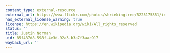 ```yaml
---
content_type: external-resource
external_url: https://www.flickr.com/photos/shriekingtree/5225175851/in/photostream/
has_external_license_warning: true
license: https://en.wikipedia.org/wiki/All_rights_reserved
status: ''
title: Justin Norman
uid: 85f437d8-598f-4e3d-92a3-b3a7f3aac917
wayback_url: ''
---
```

